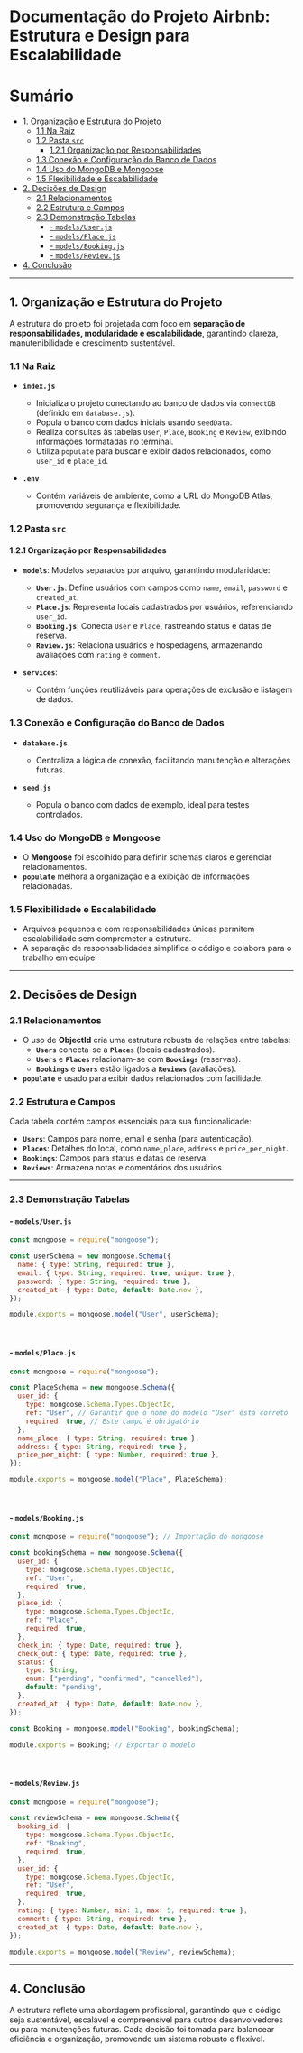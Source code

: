 # Documentação do Projeto Airbnb: Estrutura e Design para Escalabilidade

# Sumário

- [1. Organização e Estrutura do Projeto](#1-organização-e-estrutura-do-projeto)
  - [1.1 Na Raiz](#11-na-raiz)
  - [1.2 Pasta `src`](#12-pasta-src)
    - [1.2.1 Organização por Responsabilidades](#121-organização-por-responsabilidades)
  - [1.3 Conexão e Configuração do Banco de Dados](#13-conexão-e-configuração-do-banco-de-dados)
  - [1.4 Uso do MongoDB e Mongoose](#14-uso-do-mongodb-e-mongoose)
  - [1.5 Flexibilidade e Escalabilidade](#15-flexibilidade-e-escalabilidade)
- [2. Decisões de Design](#2-decisões-de-design)
  - [2.1 Relacionamentos](#21-relacionamentos)
  - [2.2 Estrutura e Campos](#22-estrutura-e-campos)
  - [2.3 Demonstração Tabelas](#23-demonstração-tabelas)
    - [- `models/User.js`](#--modelsuserjs)
    - [- `models/Place.js`](#--modelsplacejs)
    - [- `models/Booking.js`](#--modelsbookingjs)
    - [- `models/Review.js`](#--modelsreviewjs)
- [4. Conclusão](#4-conclusão)

---

## 1. Organização e Estrutura do Projeto

A estrutura do projeto foi projetada com foco em **separação de responsabilidades, modularidade e escalabilidade**, garantindo clareza, manutenibilidade e crescimento sustentável.

### 1.1 Na Raiz

- **`index.js`**

  - Inicializa o projeto conectando ao banco de dados via `connectDB` (definido em `database.js`).
  - Popula o banco com dados iniciais usando `seedData`.
  - Realiza consultas às tabelas `User`, `Place`, `Booking` e `Review`, exibindo informações formatadas no terminal.
  - Utiliza `populate` para buscar e exibir dados relacionados, como `user_id` e `place_id`.

- **`.env`**
  - Contém variáveis de ambiente, como a URL do MongoDB Atlas, promovendo segurança e flexibilidade.

### 1.2 Pasta `src`

#### 1.2.1 Organização por Responsabilidades

- **`models`**: Modelos separados por arquivo, garantindo modularidade:

  - **`User.js`**: Define usuários com campos como `name`, `email`, `password` e `created_at`.
  - **`Place.js`**: Representa locais cadastrados por usuários, referenciando `user_id`.
  - **`Booking.js`**: Conecta `User` e `Place`, rastreando status e datas de reserva.
  - **`Review.js`**: Relaciona usuários e hospedagens, armazenando avaliações com `rating` e `comment`.

- **`services`**:
  - Contém funções reutilizáveis para operações de exclusão e listagem de dados.

### 1.3 Conexão e Configuração do Banco de Dados

- **`database.js`**

  - Centraliza a lógica de conexão, facilitando manutenção e alterações futuras.

- **`seed.js`**
  - Popula o banco com dados de exemplo, ideal para testes controlados.

### 1.4 Uso do MongoDB e Mongoose

- O **Mongoose** foi escolhido para definir schemas claros e gerenciar relacionamentos.
- **`populate`** melhora a organização e a exibição de informações relacionadas.

### 1.5 Flexibilidade e Escalabilidade

- Arquivos pequenos e com responsabilidades únicas permitem escalabilidade sem comprometer a estrutura.
- A separação de responsabilidades simplifica o código e colabora para o trabalho em equipe.

---

## 2. Decisões de Design

### 2.1 Relacionamentos

- O uso de **ObjectId** cria uma estrutura robusta de relações entre tabelas:
  - **`Users`** conecta-se a **`Places`** (locais cadastrados).
  - **`Users`** e **`Places`** relacionam-se com **`Bookings`** (reservas).
  - **`Bookings`** e **`Users`** estão ligados a **`Reviews`** (avaliações).
- **`populate`** é usado para exibir dados relacionados com facilidade.

### 2.2 Estrutura e Campos

Cada tabela contém campos essenciais para sua funcionalidade:

- **`Users`**: Campos para nome, email e senha (para autenticação).
- **`Places`**: Detalhes do local, como `name_place`, `address` e `price_per_night`.
- **`Bookings`**: Campos para status e datas de reserva.
- **`Reviews`**: Armazena notas e comentários dos usuários.

---

### 2.3 Demonstração Tabelas

#### - `models/User.js`

```javascript
const mongoose = require("mongoose");

const userSchema = new mongoose.Schema({
  name: { type: String, required: true },
  email: { type: String, required: true, unique: true },
  password: { type: String, required: true },
  created_at: { type: Date, default: Date.now },
});

module.exports = mongoose.model("User", userSchema);
```

<br>

#### - `models/Place.js`

```javascript
const mongoose = require("mongoose");

const PlaceSchema = new mongoose.Schema({
  user_id: {
    type: mongoose.Schema.Types.ObjectId,
    ref: "User", // Garantir que o nome do modelo "User" está correto
    required: true, // Este campo é obrigatório
  },
  name_place: { type: String, required: true },
  address: { type: String, required: true },
  price_per_night: { type: Number, required: true },
});

module.exports = mongoose.model("Place", PlaceSchema);
```

<br>

#### - `models/Booking.js`

```javascript
const mongoose = require("mongoose"); // Importação do mongoose

const bookingSchema = new mongoose.Schema({
  user_id: {
    type: mongoose.Schema.Types.ObjectId,
    ref: "User",
    required: true,
  },
  place_id: {
    type: mongoose.Schema.Types.ObjectId,
    ref: "Place",
    required: true,
  },
  check_in: { type: Date, required: true },
  check_out: { type: Date, required: true },
  status: {
    type: String,
    enum: ["pending", "confirmed", "cancelled"],
    default: "pending",
  },
  created_at: { type: Date, default: Date.now },
});

const Booking = mongoose.model("Booking", bookingSchema);

module.exports = Booking; // Exportar o modelo
```

<br>

#### - `models/Review.js`

```javascript
const mongoose = require("mongoose");

const reviewSchema = new mongoose.Schema({
  booking_id: {
    type: mongoose.Schema.Types.ObjectId,
    ref: "Booking",
    required: true,
  },
  user_id: {
    type: mongoose.Schema.Types.ObjectId,
    ref: "User",
    required: true,
  },
  rating: { type: Number, min: 1, max: 5, required: true },
  comment: { type: String, required: true },
  created_at: { type: Date, default: Date.now },
});

module.exports = mongoose.model("Review", reviewSchema);
```

---

## 4. Conclusão

A estrutura reflete uma abordagem profissional, garantindo que o código seja sustentável, escalável e compreensível para outros desenvolvedores ou para manutenções futuras. Cada decisão foi tomada para balancear eficiência e organização, promovendo um sistema robusto e flexível.
